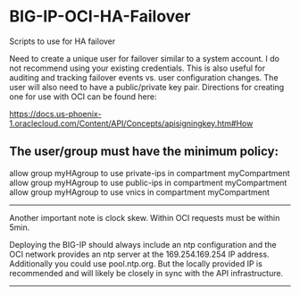 # BIG-IP-OCI-HA-Failover
Scripts to use for HA failover

Need to create a unique user for failover similar to a system account. I do not recommend using your existing credentials. This is also useful for auditing and tracking failover events vs. user configuration changes. The user will also need to have a public/private key pair. Directions for creating one for use with OCI can be found here:

https://docs.us-phoenix-1.oraclecloud.com/Content/API/Concepts/apisigningkey.htm#How


The user/group must have the minimum policy:
--------------------------------------------

allow group myHAgroup to use private-ips in compartment myCompartment
allow group myHAgroup to use public-ips in compartment myCompartment
allow group myHAgroup to use vnics in compartment myCompartment

------------------------------------------------------------------------------------------------
Another important note is clock skew. Within OCI requests must be within 5min.

Deploying the BIG-IP should always include an ntp configuration and the OCI network provides an ntp server at the 169.254.169.254 IP address. Additionally you could use pool.ntp.org. But the locally provided IP is recommended and will likely be closely in sync with the API infrastructure.

------------------------------------------------------------------------------------------------

